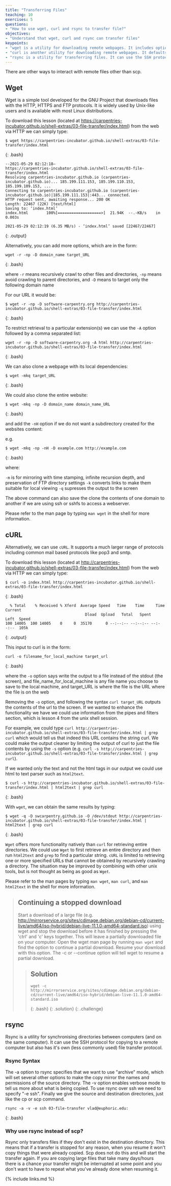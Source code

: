 ```yaml
---
title: "Transferring Files"
teaching: 10
exercises: 5
questions:
- "How to use wget, curl and rsync to transfer file?"
objectives:
- "Understand that wget, curl and rsync can transfer files"
keypoints:
- "wget is a utility for downloading remote webpages. It includes options to mirror an entire site."
- "curl is another utility for downloading remote webpages. It defaults to outputting the result on screen, this can be piped to other programs."
- "rsync is a utility for transferring files. It can use the SSH protocol and is useful for mirroring complicated directory structures from one computer to another."
---
```


There are other ways to interact with remote files other than scp.

## Wget

Wget is a simple tool developed for the GNU Project that downloads files with the HTTP, HTTPS and FTP protocols. It is widely used by Unix-like users and is available with most Linux distributions.

To download this lesson (located at https://carpentries-incubator.github.io/shell-extras/03-file-transfer/index.html) from the web via HTTP we can simply type:

~~~
$ wget https://carpentries-incubator.github.io/shell-extras/03-file-transfer/index.html
~~~
{: .bash}

~~~
--2021-05-29 02:12:18—  
https://carpentries-incubator.github.io/shell-extras/03-file-transfer/index.html
Resolving carpentries-incubator.github.io (carpentries-incubator.github.io)... 185.199.111.153, 185.199.110.153, 185.199.109.153, ...
Connecting to carpentries-incubator.github.io (carpentries-incubator.github.io)|185.199.111.153|:443... connected.
HTTP request sent, awaiting response... 200 OK
Length: 22467 (22K) [text/html]
Saving to: ‘index.html’
index.html        100%[===================>]  21.94K  --.-KB/s    in 0.003s  

2021-05-29 02:12:19 (6.35 MB/s) - ‘index.html’ saved [22467/22467]
~~~
{: .output}

Alternatively, you can add more options, which are in the form:

~~~
wget -r -np -D domain_name target_URL
~~~
{: .bash}

where `-r` means recursively crawl to other files and directories, `-np` means avoid crawling to parent directories, and `-D` means to target only the following domain name

For our URL it would be:

~~~
$ wget -r -np -D software-carpentry.org http://carpentries-incubator.github.io/shell-extras/03-file-transfer/index.html
~~~
{: .bash}

To restrict retrieval to a particular extension(s)
we can use the `-A` option followed by a comma separated list:

~~~
wget -r -np -D software-carpentry.org -A html http://carpentries-incubator.github.io/shell-extras/03-file-transfer/index.html
~~~
{: .bash}

We can also clone a webpage with its local dependencies:

~~~
$ wget -mkq target_URL
~~~
{: .bash}

We could also clone the entire website:

~~~
$ wget -mkq -np -D domain_name domain_name_URL
~~~
{: .bash}

and add the `-nH` option if we do not want a subdirectory created for the websites content:

e.g.

~~~
$ wget -mkq -np -nH -D example.com http://example.com
~~~
{: .bash}

where:

`-m` is for mirroring with time stamping, infinite recursion depth, and preservation of FTP directory settings
`-k` converts links to make them suitable for local viewing 
`-q` supresses the output to the screen

The above command can also save the clone the contents of one domain to another
if we are using ssh or sshfs to access a webserver. 
 
Please refer to the man page by typing `man wget` in the shell for more information.
  
## cURL

Alternatively, we can use `cURL`.
It supports a much larger range of protocols including common mail based protocols like pop3 and smtp. 

To download this lesson (located at http://carpentries-incubator.github.io/shell-extras/03-file-transfer/index.html)
from the web via HTTP we can simply type:

~~~
$ curl -o index.html http://carpentries-incubator.github.io/shell-extras/03-file-transfer/index.html
~~~
{: .bash}

~~~
  % Total    % Received % Xferd  Average Speed   Time    Time     Time  Current
                                   Dload  Upload   Total   Spent    Left  Speed
100 14005  100 14005    0     0  35170      0 --:--:-- --:--:-- --:--:--  105k
~~~
{: .output}

This input to curl is in the form:

~~~
curl -o filename_for_local_machine target_url
~~~
{: .bash}

where the `-o` option says write the output to a file instead of the stdout (the screen),
and file_name_for_local_machine is any file name you choose to save to the local machine,
and target_URL is where the file is the URL where the file is on the web

Removing the `-o` option, and following the syntax `curl target_URL`
outputs the contents of the url to the screen.
If we wanted to enhance the functionality we have we could use information from the pipes and filters section,
which is lesson 4 from the unix shell session.

For example, we could type
`curl http://carpentries-incubator.github.io/shell-extras/03-file-transfer/index.html | grep curl`
which would tell us that indeed this URL contains the string curl.
We could make the output cleaner by limiting the output of curl to just the file contents by using the `-s` option
(e.g. `curl -s http://carpentries-incubator.github.io/shell-extras/03-file-transfer/index.html | grep curl`). 

If we wanted only the text and not the html tags in our output we could use html to text parser such as `html2text`.

~~~
$ curl -s http://carpentries-incubator.github.io/shell-extras/03-file-transfer/index.html | html2text | grep curl
~~~
{: .bash}

With `wget`, we can obtain the same results by typing:

~~~
$ wget -q -D swcarpentry.github.io -O /dev/stdout http://carpentries-incubator.github.io/shell-extras/03-file-transfer/index.html | html2text | grep curl
~~~
{: .bash}

`Wget` offers more functionality natively than `curl` for retrieving entire directories.
We could use `Wget` to first retrieve an entire directory and then run `html2text` and `grep`
to find a particular string.
`cURL` is limited to retrieving one or more specified URLs that cannot be obtained by recursively crawling a directory.
The situation may be improved by combining with other unix tools, but is not thought as being as good as `Wget`.

Please refer to the man pages by typing `man wget`, `man curl`, and `man html2text` in the shell for more information. 

> ## Continuing a stopped download
> Start a download of a large file (e.g. http://mirrorservice.org/sites/cdimage.debian.org/debian-cd/current-live/amd64/iso-hybrid/debian-live-11.1.0-amd64-standard.iso) using wget and stop the download before it has finished by pressing the 'ctrl' and 'c' keys together. This will leave a partially downloaded file on your computer. 
> Open the wget man page by running `man wget` and find the option to continue a partial download. 
> Resume your download with this option.
> The -c or --continue option will tell wget to resume a partial download.
>
> > ## Solution
> > ~~~
> > wget -c http://mirrorservice.org/sites/cdimage.debian.org/debian-cd/current-live/amd64/iso-hybrid/debian-live-11.1.0-amd64-standard.iso
> > ~~~
> > {: .bash}
> {: .solution}
{: .challenge}

## rsync

Rsync is a utility for synchronising directories between computers (and on the same computer). It can use the SSH protocol for copying to a remote computer but also has it's own (less commonly used) file transfer protocol. 

### Rsync Syntax
The -a option to rsync specifies that we want to use "archive" mode, which will set several other options to make the copy mirror the names and permissions of the source directory. The -v option enables verbose mode to tell us more about what is being copied. To use rsync over ssh we need to specify "-e ssh". Finally we give the source and destination directories, just like the cp or scp command. 

~~~
rsync -a -v -e ssh 03-file-transfer vlad@euphoric.edu:
~~~
{: .bash}

### Why use rsync instead of scp?
Rsync only transfers files if they don't exist in the destination directory. This means that if a transfer is stopped for any reason, when you resume it won't copy things that were already copied. Scp does not do this and will start the transfer again. If you are copying large files that take many days/hours there is a chance your transfer might be interrupted at some point and you don't want to have to repeat what you've already done when resuming it.

{% include links.md %}
